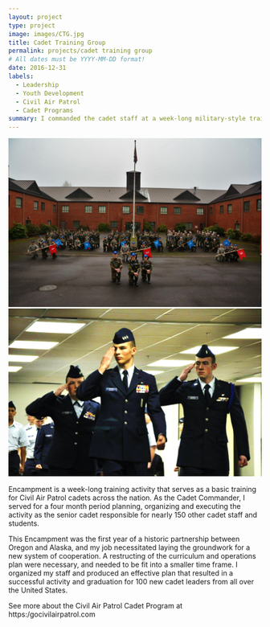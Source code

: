 ```yaml
---
layout: project
type: project
image: images/CTG.jpg
title: Cadet Training Group
permalink: projects/cadet training group
# All dates must be YYYY-MM-DD format!
date: 2016-12-31
labels:
  - Leadership
  - Youth Development
  - Civil Air Patrol
  - Cadet Programs
summary: I commanded the cadet staff at a week-long military-style training course.
---
```


<img class="ui medium right floated rounded image" src="https://github.com/calebjc3/calebjc3.github.io/blob/master/images/CTG%20Photo%20(2).jpg">
<img class="ui medium right floated rounded image" src="https://github.com/calebjc3/calebjc3.github.io/blob/master/images/Exec%20Eyes%20right%20(2).jpg">

Encampment is a week-long training activity that serves as a basic training for Civil Air Patrol cadets across the nation. As the Cadet Commander, I served for a four month period planning, organizing and executing the activity as the senior cadet responsible for nearly 150 other cadet staff and students. 

This Encampment was the first year of a historic partnership between Oregon and Alaska, and my job necessitated laying the groundwork for a new system of cooperation. A restructing of the curriculum and operations plan were necessary, and needed to be fit into a smaller time frame. I organized my staff and produced an effective plan that resulted in a successful activity and graduation for 100 new cadet leaders from all over the United States.

See more about the Civil Air Patrol Cadet Program at https:/gocivilairpatrol.com
